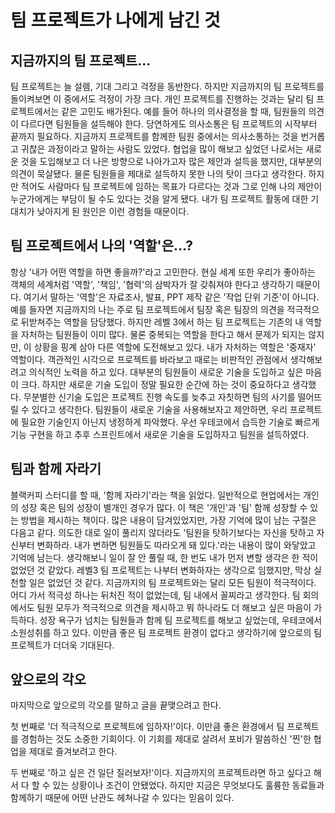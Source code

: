 # 팀 프로젝트가 나에게 남긴 것 

## 지금까지의 팀 프로젝트...

팀 프로젝트는 늘 설렘, 기대 그리고 걱정을 동반한다. 하지만 지금까지의 팀 프로젝트를 돌이켜보면 이 중에서도 걱정이 가장 크다. 
개인 프로젝트를 진행하는 것과는 달리 팀 프로젝트에서는 같은 고민도 배가된다. 예를 들어 하나의 의사결정을 할 때, 팀원들의 의견이 다르다면 팀원들을 설득해야 한다. 
당연하게도 의사소통은 팀 프로젝트의 시작부터 끝까지 필요하다. 지금까지 프로젝트를 함께한 팀원 중에서는 의사소통하는 것을 번거롭고 귀찮은 과정이라고 말하는 사람도 있었다. 
협업을 많이 해보고 싶었던 나로서는 새로운 것을 도입해보고 더 나은 방향으로 나아가고자 많은 제안과 설득을 했지만, 대부분의 의견이 묵살됐다. 
물론 팀원들을 제대로 설득하지 못한 나의 탓이 크다고 생각한다. 하지만 적어도 사람마다 팀 프로젝트에 임하는 목표가 다르다는 것과 그로 인해 나의 제안이 누군가에게는 부담이 될 수도 있다는 것을 알게 됐다. 
내가 팀 프로젝트 활동에 대한 기대치가 낮아지게 된 원인은 이런 경험들 때문이다.

## 팀 프로젝트에서 나의 '역할'은...? 

항상 '내가 어떤 역할을 하면 좋을까?'라고 고민한다. 현실 세계 또한 우리가 좋아하는 객체의 세계처럼 '역할', '책임', '협력'의 삼박자가 잘 갖춰져야 한다고 생각하기 때문이다. 
여기서 말하는 '역할'은 자료조사, 발표, PPT 제작 같은 '작업 단위 기준'이 아니다. 
예를 들자면 지금까지의 나는 주로 팀 프로젝트에서 팀장 혹은 팀장의 의견을 적극적으로 뒤받쳐주는 역할을 담당했다. 
하지만 레벨 3에서 하는 팀 프로젝트는 기존의 내 역할을 자처하는 팀원들이 이미 많다. 
물론 중복되는 역할을 한다고 해서 문제가 되지는 않지만, 이 상황을 핑계 삼아 다른 역할에 도전해보고 있다. 
내가 자처하는 역할은 '중재자' 역할이다. 객관적인 시각으로 프로젝트를 바라보고 때로는 비판적인 관점에서 생각해보려고 의식적인 노력을 하고 있다. 
대부분의 팀원들이 새로운 기술을 도입하고 싶은 마음이 크다. 하지만 새로운 기술 도입이 정말 필요한 순간에 하는 것이 중요하다고 생각했다. 
무분별한 신기술 도입은 프로젝트 진행 속도를 늦추고 자칫하면 팀의 사기를 떨어뜨릴 수 있다고 생각한다. 
팀원들이 새로운 기술을 사용해보자고 제안하면, 우리 프로젝트에 필요한 기술인지 아닌지 냉정하게 파악했다. 
우선 우테코에서 습득한 기술로 빠르게 기능 구현을 하고 추후 스프린트에서 새로운 기술을 도입하자고 팀원을 설득하였다. 

## 팀과 함께 자라기

블랙커피 스터디를 할 때, '함께 자라기'라는 책을 읽었다.
일반적으로 현업에서는 개인의 성장 혹은 팀의 성장이 별개인 경우가 많다. 이 책은 '개인'과 '팀' 함께 성장할 수 있는 방법을 제시하는 책이다. 
많은 내용이 담겨있었지만, 가장 기억에 많이 남는 구절은 다음고 같다.
의도한 대로 일이 풀리지 않더라도 '팀원을 탓하기보다는 자신을 탓하고 자신부터 변화하라. 내가 변하면 팀원들도 따라오게 돼 있다.'라는 내용이 많이 와닿았고 기억에 남는다. 
생각해보니 일이 잘 안 풀릴 때, 한 번도 내가 먼저 변할 생각은 한 적이 없었던 것 같았다. 
레벨3 팀 프로젝트는 나부터 변화하자는 생각으로 임했지만, 막상 실천할 일은 없었던 것 같다. 
지금까지의 팀 프로젝트와는 달리 모든 팀원이 적극적이다. 어디 가서 적극성 하나는 뒤처진 적이 없었는데, 팀 내에서 꼴찌라고 생각한다. 
팀 회의에서도 팀원 모두가 적극적으로 의견을 제시하고 뭐 하나라도 더 해보고 싶은 마음이 가득하다. 
성장 욕구가 넘치는 팀원들과 함께 팀 프로젝트를 해보고 싶었는데, 우테코에서 소원성취를 하고 있다. 
이만큼 좋은 팀 프로젝트 환경이 없다고 생각하기에 앞으로의 팀 프로젝트가 더더욱 기대된다. 

## 앞으로의 각오 

마지막으로 앞으로의 각오를 말하고 글을 끝맺으려고 한다. 

첫 번째로 '더 적극적으로 프로젝트에 임하자!'이다.
이만큼 좋은 환경에서 팀 프로젝트를 경험하는 것도 소중한 기회이다. 
이 기회를 제대로 살려서 포비가 말씀하신 '찐'한 협업을 제대로 즐겨보려고 한다. 

두 번째로 '하고 싶은 건 일단 질러보자!'이다. 
지금까지의 프로젝트라면 하고 싶다고 해서 다 할 수 있는 상황이나 조건이 안됐었다. 
하지만 지금은 무엇보다도 훌륭한 동료들과 함께하기 때문에 어떤 난관도 헤쳐나갈 수 있다는 믿음이 있다. 
